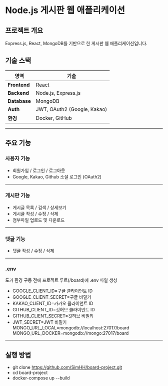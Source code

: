 # Node.js 게시판 웹 애플리케이션

## 프로젝트 개요

Express.js, React, MongoDB를 기반으로 한 게시판 웹 애플리케이션입니다.

## 기술 스택
| 영역        | 기술 |
|-------------|------|
| **Frontend** | React |
| **Backend**  | Node.js, Express.js |
| **Database** | MongoDB |
| **Auth**     | JWT, OAuth2 (Google, Kakao) |
| **환경**     | Docker, GitHub |

---

## 주요 기능

### 사용자 기능
- 회원가입 / 로그인 / 로그아웃
- Google, Kakao, Github 소셜 로그인 (OAuth2)

---

### 게시판 기능
- 게시글 목록 / 검색 / 상세보기
- 게시글 작성 / 수정 / 삭제
- 첨부파일 업로드 및 다운로드

---

### 댓글 기능
- 댓글 작성 / 수정 / 삭제

---

### .env 
도커 환경 구동 전에 프로젝트 루트(/board)에 .env 파일 생성
- GOOGLE_CLIENT_ID=구글 클라이언트 ID
- GOOGLE_CLIENT_SECRET=구글 비밀키
- KAKAO_CLIENT_ID=카카오 클라이언트 ID
- GITHUB_CLIENT_ID=깃허브 클라이언트 ID
- GITHUB_CLIENT_SECRET=깃허브 비밀키
- JWT_SECRET=JWT 비밀키
MONGO_URL_LOCAL=mongodb://localhost:27017/board
MONGO_URL_DOCKER=mongodb://mongo:27017/board


---

## 실행 방법
- git clone https://github.com/SimHH/board-project.git
- cd board-project
- docker-compose up --build
